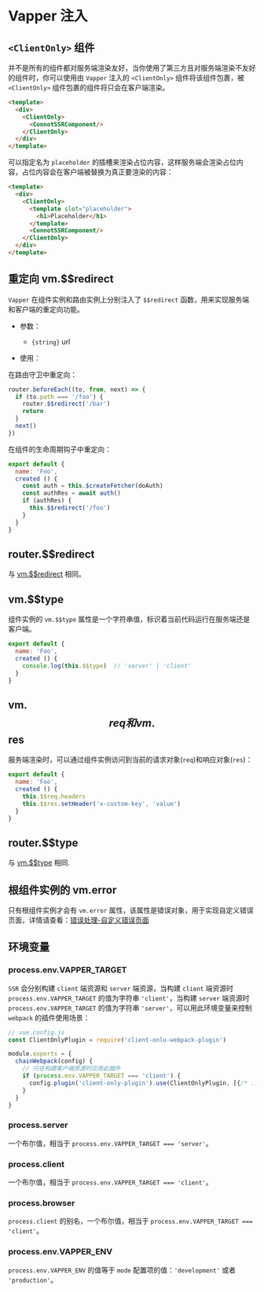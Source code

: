 # Vapper 注入

## `<ClientOnly>` 组件

并不是所有的组件都对服务端渲染友好，当你使用了第三方且对服务端渲染不友好的组件时，你可以使用由 `Vapper` 注入的 `<ClientOnly>` 组件将该组件包裹，被 `<ClientOnly>` 组件包裹的组件将只会在客户端渲染。

```html
<template>
  <div>
    <ClientOnly>
      <ConnotSSRComponent/>
    </ClientOnly>
  </div>
</template>
```

可以指定名为 `placeholder` 的插槽来渲染占位内容，这样服务端会渲染占位内容，占位内容会在客户端被替换为真正要渲染的内容：

```html {4-6}
<template>
  <div>
    <ClientOnly>
      <template slot="placeholder">
        <h1>Placeholder</h1>
      </template>
      <ConnotSSRComponent/>
    </ClientOnly>
  </div>
</template>
```

## 重定向 vm.$$redirect

`Vapper` 在组件实例和路由实例上分别注入了 `$$redirect` 函数，用来实现服务端和客户端的重定向功能。

- 参数：
  - `{string}` url

- 使用：

在路由守卫中重定向：

```js {3}
router.beforeEach((to, from, next) => {
  if (to.path === '/foo') {
    router.$$redirect('/bar')
    return
  }
  next()
})
```

在组件的生命周期钩子中重定向：

```js {7}
export default {
  name: 'Foo',
  created () {
    const auth = this.$createFetcher(doAuth)
    const authRes = await auth()
    if (authRes) {
      this.$$redirect('/foo')
    }
  }
}
```

## router.$$redirect

与 [vm.$$redirect](/zh/injection.html#重定向-vm-redirect) 相同。

## vm.$$type

组件实例的 `vm.$$type` 属性是一个字符串值，标识着当前代码运行在服务端还是客户端。

```js {4}
export default {
  name: 'Foo',
  created () {
    console.log(this.$$type)  // 'server' | 'client'
  }
}
```

## vm.$$req 和 vm.$$res <Badge text="server only"/> <Badge text="1.6.0+"/>

服务端渲染时，可以通过组件实例访问到当前的请求对象(`req`)和响应对象(`res`)：

```js {4-5}
export default {
  name: 'Foo',
  created () {
    this.$$req.headers
    this.$$res.setHeader('x-custom-key', 'value')
  }
}
```

## router.$$type

与 [vm.$$type](/zh/injection.html#vm-type) 相同.

## 根组件实例的 vm.error

只有根组件实例才会有 `vm.error` 属性，该属性是错误对象，用于实现自定义错误页面，详情请查看：[错误处理-自定义错误页面](/zh/error-handling.html#自定义错误页面)

## 环境变量

### process.env.VAPPER_TARGET

`SSR` 会分别构建 `client` 端资源和 `server` 端资源，当构建 `client` 端资源时 `process.env.VAPPER_TARGET` 的值为字符串 `'client'`，当构建 `server` 端资源时 `process.env.VAPPER_TARGET` 的值为字符串 `'server'`，可以用此环境变量来控制 `webpack` 的插件使用场景：

```js
// vue.config.js
const ClientOnlyPlugin = require('client-onlu-webpack-plugin')

module.exports = {
  chainWebpack(config) {
    // 只在构建客户端资源时应用此插件
    if (process.env.VAPPER_TARGET === 'client') {
      config.plugin('client-only-plugin').use(ClientOnlyPlugin, [{/* ... */}])
    }
  }
}
```

### process.server

一个布尔值，相当于 `process.env.VAPPER_TARGET === 'server'`。

### process.client

一个布尔值，相当于 `process.env.VAPPER_TARGET === 'client'`。

### process.browser

`process.client` 的别名，一个布尔值，相当于 `process.env.VAPPER_TARGET === 'client'`。

### process.env.VAPPER_ENV

`process.env.VAPPER_ENV` 的值等于 `mode` 配置项的值：`'development'` 或者 `'production'`。
